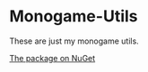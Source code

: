 # Monogame-Utils
These are just my monogame utils.

[The package on NuGet](https://www.nuget.org/packages/Monogame-Utils/0.0.1)
